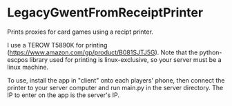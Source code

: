 # LegacyGwentFromReceiptPrinter
Prints proxies for card games using a recipt printer.

I use a TEROW T5890K for printing (https://www.amazon.com/gp/product/B081SJTJ5G). Note that the python-escpos library used for printing is linux-exclusive, so your server must be a linux machine.

To use, install the app in "client" onto each players' phone, then connect the printer to your server computer and run main.py in the server directory. The IP to enter on the app is the server's IP.
